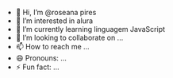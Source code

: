 - 👋 Hi, I’m @roseana pires
- 👀 I’m interested in alura
- 🌱 I’m currently learning linguagem JavaScript
- 💞️ I’m looking to collaborate on ...
- 📫 How to reach me ...
- 😄 Pronouns: ...
- ⚡ Fun fact: ...

<!---
roflorquesecheire/roflorquesecheire is a ✨ special ✨ repository because its `README.md` (this file) appears on your GitHub profile.
You can click the Preview link to take a look at your changes.
--->
